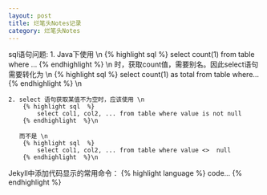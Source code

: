 ```yaml
---
layout: post
title: 烂笔头Notes记录
category: 烂笔头Notes
---
```

sql语句问题:
	1. Java下使用 \n 
		{% highlight sql  %}
			select count(1) from table where …
		{% endhighlight  %} \n
	   时，获取count值，需要别名。因此select语句需要转化为 \n
		{% highlight sql  %}
			select count(1) as total from table where…
		{% endhighlight  %} \n

	2. select 语句获取某值不为空时，应该使用 \n
		{% highlight sql  %}
			select col1, col2, ... from table where value is not null
		{% endhighlight  %}\n

	   而不是 \n
		{% highlight sql  %}
			select col1, col2, ... from table where value <>  null
		{% endhighlight  %}\n

Jekyll中添加代码显示的常用命令：
	\{\% highlight language \%\}
		code...
	\{\% endhighlight \%\}




